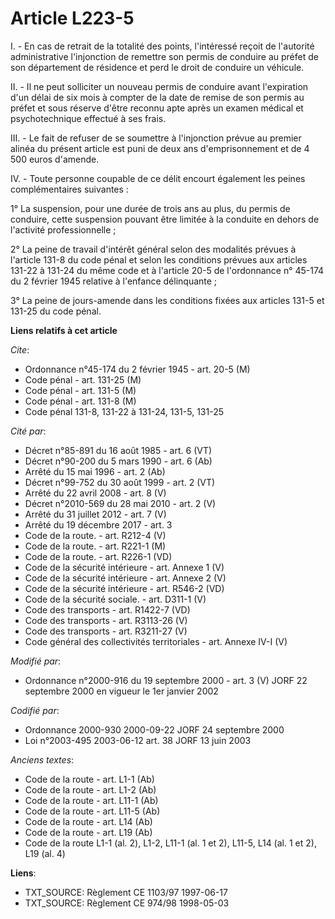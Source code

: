 # Article L223-5

I. - En cas de retrait de la totalité des points, l'intéressé reçoit de l'autorité administrative l'injonction de remettre
son permis de conduire au préfet de son département de résidence et perd le droit de conduire un véhicule.

II. - Il ne peut solliciter un nouveau permis de conduire avant l'expiration d'un délai de six mois à compter de la date de
remise de son permis au préfet et sous réserve d'être reconnu apte après un examen médical et psychotechnique effectué à ses
frais.

III. - Le fait de refuser de se soumettre à l'injonction prévue au premier alinéa du présent article est puni de deux ans
d'emprisonnement et de 4 500 euros d'amende.

IV. - Toute personne coupable de ce délit encourt également les peines complémentaires suivantes :

1° La suspension, pour une durée de trois ans au plus, du permis de conduire, cette suspension pouvant être limitée à la
conduite en dehors de l'activité professionnelle ;

2° La peine de travail d'intérêt général selon des modalités prévues à l'article 131-8 du code pénal et selon les conditions
prévues aux articles 131-22 à 131-24 du même code et à l'article 20-5 de l'ordonnance n° 45-174 du 2 février 1945 relative à
l'enfance délinquante ;

3° La peine de jours-amende dans les conditions fixées aux articles 131-5 et 131-25 du code pénal.

**Liens relatifs à cet article**

_Cite_:

  - Ordonnance n°45-174 du 2 février 1945 - art. 20-5 (M)
  - Code pénal - art. 131-25 (M)
  - Code pénal - art. 131-5 (M)
  - Code pénal - art. 131-8 (M)
  - Code pénal 131-8, 131-22 à 131-24, 131-5, 131-25

_Cité par_:

  - Décret n°85-891 du 16 août 1985 - art. 6 (VT)
  - Décret n°90-200 du 5 mars 1990 - art. 6 (Ab)
  - Arrêté du 15 mai 1996 - art. 2 (Ab)
  - Décret n°99-752 du 30 août 1999 - art. 2 (VT)
  - Arrêté du 22 avril 2008 - art. 8 (V)
  - Décret n°2010-569 du 28 mai 2010 - art. 2 (V)
  - Arrêté du 31 juillet 2012 - art. 7 (V)
  - Arrêté du 19 décembre 2017 - art. 3
  - Code de la route. - art. R212-4 (V)
  - Code de la route. - art. R221-1 (M)
  - Code de la route. - art. R226-1 (VD)
  - Code de la sécurité intérieure - art. Annexe 1 (V)
  - Code de la sécurité intérieure - art. Annexe 2 (V)
  - Code de la sécurité intérieure - art. R546-2 (VD)
  - Code de la sécurité sociale. - art. D311-1 (V)
  - Code des transports - art. R1422-7 (VD)
  - Code des transports - art. R3113-26 (V)
  - Code des transports - art. R3211-27 (V)
  - Code général des collectivités territoriales - art. Annexe IV-I (V)

_Modifié par_:

  - Ordonnance n°2000-916 du 19 septembre 2000 - art. 3 (V) JORF 22 septembre 2000 en vigueur le 1er janvier 2002

_Codifié par_:

  - Ordonnance 2000-930 2000-09-22 JORF 24 septembre 2000
  - Loi n°2003-495 2003-06-12 art. 38 JORF 13 juin 2003

_Anciens textes_:

  - Code de la route - art. L1-1 (Ab)
  - Code de la route - art. L1-2 (Ab)
  - Code de la route - art. L11-1 (Ab)
  - Code de la route - art. L11-5 (Ab)
  - Code de la route - art. L14 (Ab)
  - Code de la route - art. L19 (Ab)
  - Code de la route L1-1 (al. 2), L1-2, L11-1 (al. 1 et 2), L11-5, L14 (al. 1 et 2), L19 (al. 4)

**Liens**:

  - TXT_SOURCE: Règlement CE 1103/97 1997-06-17
  - TXT_SOURCE: Règlement CE 974/98 1998-05-03
